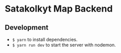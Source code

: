 # Satakolkyt Map Backend

## Development

- `$ yarn` to install dependencies.
- `$ yarn run dev` to start the server with nodemon.
